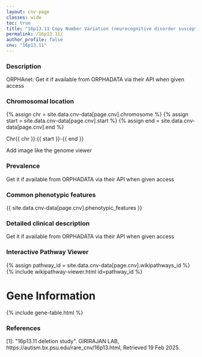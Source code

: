 ```yaml
---
layout: cnv-page
classes: wide
toc: true
title: "16p13.11 Copy Number Variation (neurocognitive disorder susceptibility locus)"
permalink: /16p13.11/
author_profile: false
cnv: "16p13.11"
---
```


<!-- CNV description fetched from the ORPHADATA via the API with granted access-->
### Description
<p>ORPHAnet: Get it if available from ORPHADATA via their API when given access</p>

### Chromosomal location
{% assign chr = site.data.cnv-data[page.cnv].chromosome %}
{% assign start = site.data.cnv-data[page.cnv].start %}
{% assign end = site.data.cnv-data[page.cnv].end %}

<p>Chr{{ chr }}:{{ start }}-{{ end }}</p>

<!-- TODO Sequence Viewer -->
</p> Add image like the genome viewer <!-- TODO --> </p>

### Prevalence <!-- TODO -->
<p>Get it if available from ORPHADATA via their API when given access</p>

### Common phenotypic features <!-- TODO -->
<p>{{ site.data.cnv-data[page.cnv].phenotypic_features }}</p>

### Detailed clinical description <!-- TODO -->
<p>Get it if available from ORPHADATA via their API when given access</p>

<!-- WikiPathways Viewer-->
### Interactive Pathway Viewer
<!-- In the pathway_id = site.data['wikipathways-ids']['cnv'] change the cnv with the name of the CNV that is already stored in the _data/wikipathways-ids.yml -->
{% assign pathway_id = site.data.cnv-data[page.cnv].wikipathways_id %}
{% include wikipathway-viewer.html id=pathway_id %}

<!-- Get the Gene table from _includes/gene-table.html
There we have the structure of the table to which we can add dynamically the rows based on the given geneSymbols list -->
# Gene Information 
{% include gene-table.html %} <!-- from _includes/gene-table.html -->

<!-- Call the function to add to the Gene table the information fetched from HGNC and from ORPHADATA -->
<script type="module">
    import { displayGeneLinks } from '/assets/js/populate-gene-table.js';

    const geneSymbols = {% assign gene_list = site.data.cnv-data[page.cnv].genes %}{{ gene_list | jsonify }};
    displayGeneLinks(geneSymbols);
</script>

<!-- TODO: Fix the references so they can be linked in the text -->
### References
<p>
[1]: "16p13.11 deletion study". GIRIRAJAN LAB, https://autism.bx.psu.edu/rare_cnv/16p13.html, Retrieved 19 Feb 2025. <br>
</p>
